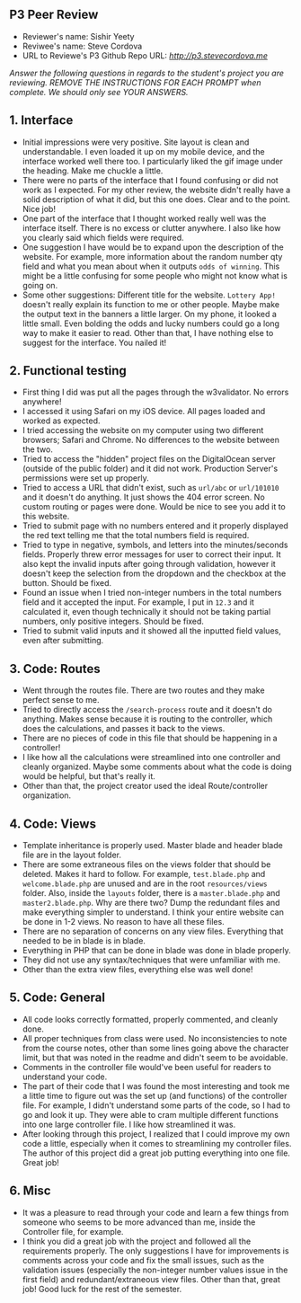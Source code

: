 ## P3 Peer Review

+ Reviewer's name: Sishir Yeety
+ Reviwee's name: Steve Cordova
+ URL to Reviewe's P3 Github Repo URL: *<http://p3.stevecordova.me>*

*Answer the following questions in regards to the student's project you are reviewing. REMOVE THE INSTRUCTIONS FOR EACH PROMPT when complete. We should only see YOUR ANSWERS.*

## 1. Interface

+ Initial impressions were very positive. Site layout is clean and understandable. I even loaded it up on my mobile device, and the interface worked well there too. I particularly liked the gif image under the heading. Make me chuckle a little.
+ There were no parts of the interface that I found confusing or did not work as I expected. For my other review, the website didn't really have a solid description of what it did, but this one
does. Clear and to the point. Nice job!
+ One part of the interface that I thought worked really well was the interface itself. There is no excess or clutter anywhere. I also like how you clearly said which fields were required.
+ One suggestion I have would be to expand upon the description of the website. For example, more
information about the random number qty field and what you mean about when it outputs `odds of winning`. This might be a little confusing for some people who might not know what is going on.
+ Some other suggestions: Different title for the website. `Lottery App!` doesn't really
explain its function to me or other people. Maybe make the output text in the banners a little larger. On my phone, it looked a little small. Even bolding the odds and lucky numbers could
go a long way to make it easier to read. Other than that, I have nothing else to suggest for the
interface. You nailed it!

## 2. Functional testing

+ First thing I did was put all the pages through the w3validator. No errors anywhere!
+ I accessed it using Safari on my iOS device. All pages loaded and worked as expected.
+ I tried accessing the website on my computer using two different browsers; Safari and Chrome. No differences to the website between the two.
+ Tried to access the "hidden" project files on the DigitalOcean server (outside of the public folder) and it did not work. Production Server's permissions were set up properly.
+ Tried to access a URL that didn't exist, such as `url/abc` or `url/101010` and it doesn't do anything. It just shows the 404 error screen. No custom routing or pages were done. Would be nice to see you add it to this website.
+ Tried to submit page with no numbers entered and it properly displayed the red text telling me that the total numbers field is required.
+ Tried to type in negative, symbols, and letters into the minutes/seconds fields. Properly threw error messages for user to correct their input. It also kept the invalid inputs after going through validation, however it doesn't keep the selection from the dropdown and the checkbox at the button. Should be fixed.
+ Found an issue when I tried non-integer numbers in the total numbers field and it accepted the input. For example, I put in `12.3` and it calculated it, even though technically it should not be taking partial numbers, only positive integers. Should be fixed.
+ Tried to submit valid inputs and it showed all the inputted field values, even after submitting.

## 3. Code: Routes

+ Went through the routes file. There are two routes and they make perfect sense to me.
+ Tried to directly access the `/search-process` route and it doesn't do anything. Makes sense because it is routing to the controller, which does the calculations, and passes it back to the views.
+ There are no pieces of code in this file that should be happening in a controller!
+ I like how all the calculations were streamlined into one controller and cleanly organized. Maybe some comments about what the code is doing would be helpful, but that's really it.
+ Other than that, the project creator used the ideal Route/controller organization.

## 4. Code: Views

+ Template inheritance is properly used. Master blade and header blade file are in the layout folder.
+ There are some extraneous files on the views folder that should be deleted. Makes it hard to follow. For example, `test.blade.php` and `welcome.blade.php` are unused and are in the root `resources/views` folder. Also, inside the `layouts` folder, there is a `master.blade.php` and `master2.blade.php`. Why are there two? Dump the redundant files and make everything simpler to understand. I think your entire website can be done in 1-2 views. No reason to have all these files.
+ There are no separation of concerns on any view files. Everything that needed to be in blade is in blade.
+ Everything in PHP that can be done in blade was done in blade properly.
+ They did not use any syntax/techniques that were unfamiliar with me.
+ Other than the extra view files, everything else was well done!

## 5. Code: General

+ All code looks correctly formatted, properly commented, and cleanly done.
+ All proper techniques from class were used. No inconsistencies to note from the course notes, other than some lines going above the character limit, but that was noted in the readme and didn't seem to be avoidable.
+ Comments in the controller file would've been useful for readers to understand your code.
+ The part of their code that I was found the most interesting and took me a little time to figure out was the set up (and functions) of the controller file. For example,
I didn't understand some parts of the code, so I had to go and look it up. They were able to cram multiple different functions into one large controller file. I like how streamlined it was.
+ After looking through this project, I realized that I could improve my own code a little, especially when it comes to streamlining my controller files. The author of this project did a great job putting everything into one file. Great job!

## 6. Misc

+ It was a pleasure to read through your code and learn a few things from someone who seems to be more advanced than me, inside the Controller file, for example.
+ I think you did a great job with the project and followed all the requirements properly. The only suggestions I have for improvements is comments across your code and fix the small issues, such as the validation issues (especially the non-integer number values issue in the first field) and redundant/extraneous view files. Other than that, great job! Good luck for the rest of the semester.
